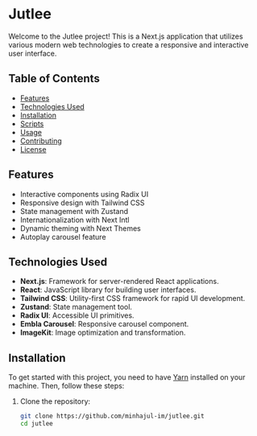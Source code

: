 # Jutlee

Welcome to the Jutlee project! This is a Next.js application that utilizes various modern web technologies to create a responsive and interactive user interface.

## Table of Contents

- [Features](#features)
- [Technologies Used](#technologies-used)
- [Installation](#installation)
- [Scripts](#scripts)
- [Usage](#usage)
- [Contributing](#contributing)
- [License](#license)

## Features

- Interactive components using Radix UI
- Responsive design with Tailwind CSS
- State management with Zustand
- Internationalization with Next Intl
- Dynamic theming with Next Themes
- Autoplay carousel feature

## Technologies Used

- **Next.js**: Framework for server-rendered React applications.
- **React**: JavaScript library for building user interfaces.
- **Tailwind CSS**: Utility-first CSS framework for rapid UI development.
- **Zustand**: State management tool.
- **Radix UI**: Accessible UI primitives.
- **Embla Carousel**: Responsive carousel component.
- **ImageKit**: Image optimization and transformation.

## Installation

To get started with this project, you need to have [Yarn](https://classic.yarnpkg.com/en/docs/install) installed on your machine. Then, follow these steps:

1. Clone the repository:

   ```bash
   git clone https://github.com/minhajul-im/jutlee.git
   cd jutlee
   ```
